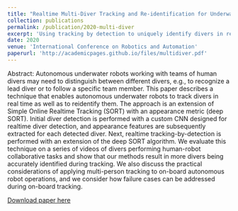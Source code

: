 ```yaml
---
title: "Realtime Multi-Diver Tracking and Re-identification for Underwater Human-Robot Collaboration"
collection: publications
permalink: /publication/2020-multi-diver
excerpt: 'Using tracking by detection to uniquely identify divers in real time.'
date: 2020
venue: 'International Conference on Robotics and Automation'
paperurl: 'http://academicpages.github.io/files/multidiver.pdf'
---
```

Abstract: Autonomous underwater robots working with
teams of human divers may need to distinguish between
different divers, e.g., to recognize a lead diver or to follow
a specific team member. This paper describes a technique
that enables autonomous underwater robots to track divers
in real time as well as to reidentify them. The approach is
an extension of Simple Online Realtime Tracking (SORT) with
an appearance metric (deep SORT). Initial diver detection is
performed with a custom CNN designed for realtime diver
detection, and appearance features are subsequently extracted
for each detected diver. Next, realtime tracking-by-detection
is performed with an extension of the deep SORT algorithm.
We evaluate this technique on a series of videos of divers
performing human-robot collaborative tasks and show that
our methods result in more divers being accurately identified
during tracking. We also discuss the practical considerations of
applying multi-person tracking to on-board autonomous robot
operations, and we consider how failure cases can be addressed
during on-board tracking.

[Download paper here](http://academicpages.github.io/files/multidiver.pdf)
